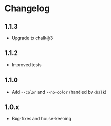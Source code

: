 # Changelog

## 1.1.3

- Upgrade to chalk@3

## 1.1.2

- Improved tests

## 1.1.0

- Add `--color` and `--no-color` (handled by `chalk`)

## 1.0.x

- Bug-fixes and house-keeping
